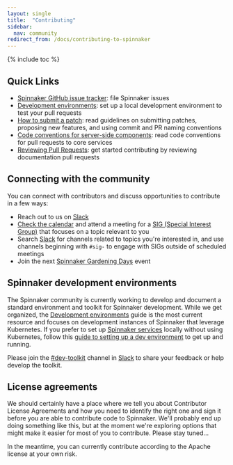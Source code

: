 ```yaml
---
layout: single
title:  "Contributing"
sidebar:
  nav: community
redirect_from: /docs/contributing-to-spinnaker
---
```


{% include toc %}

## Quick Links

- [Spinnaker GitHub issue tracker](https://github.com/spinnaker/spinnaker/issues): file Spinnaker issues
- [Development environments](/community/gardening/dev-environment/): set up a local development environment to test your pull requests
- [How to submit a patch](/community/contributing/submitting/): read guidelines on submitting patches, proposing new features, and using commit and PR naming conventions
- [Code conventions for server-side components](/community/contributing/back-end-code/): read code conventions for pull requests to core services
- [Reviewing Pull Requests](/community/contributing/docs/reviewing-prs): get started contributing by reviewing documentation pull requests

## Connecting with the community

You can connect with contributors and discuss opportunities to contribute in a few ways:

- Reach out to us on [Slack](http://join.spinnaker.io)
- [Check the calendar](https://calendar.google.com/calendar/u/0/embed?showPrint=0&showCalendars=0&mode=AGENDA&height=500&wkst=1&bgcolor=%23FFFFFF&src=spinnaker.io_tr65rjf5mfij7p6vucprkhulcc@group.calendar.google.com&color=%2342104A) and attend a meeting for a [SIG (Special Interest Group)](https://github.com/spinnaker/governance/blob/master/sig-index.md) that focuses on a topic relevant to you
- Search [Slack](http://join.spinnaker.io) for channels related to topics you're interested in, and use channels beginning with `#sig-` to engage with SIGs outside of scheduled meetings
- Join the next [Spinnaker Gardening Days](/community/gardening/) event


## Spinnaker development environments

The Spinnaker community is currently working to develop and document a standard environment and toolkit for Spinnaker development. While we get organized, the [Development environments](/community/gardening/dev-environment/) guide is the most current resource and focuses on development instances of Spinnaker that leverage Kubernetes. If you prefer to set up [Spinnaker services](https://spinnaker.io/reference/architecture/) locally without using Kubernetes, follow this [guide to setting up a dev environment](/guides/developer/getting-set-up/) to get up and running.

Please join the [#dev-toolkit](https://spinnakerteam.slack.com/archives/C011LUJ0UQJ) channel in [Slack](http://join.spinnaker.io) to share your feedback or help develop the toolkit.

## License agreements

We should certainly have a place where we tell you about Contributor License Agreements and how you need to identify the right one and sign it before you are able to contribute code to Spinnaker. We'll probably end up doing something like this, but at the moment we're exploring options that might make it easier for most of you to contribute. Please stay tuned...

In the meantime, you can currently contribute according to the Apache license at your own risk.

